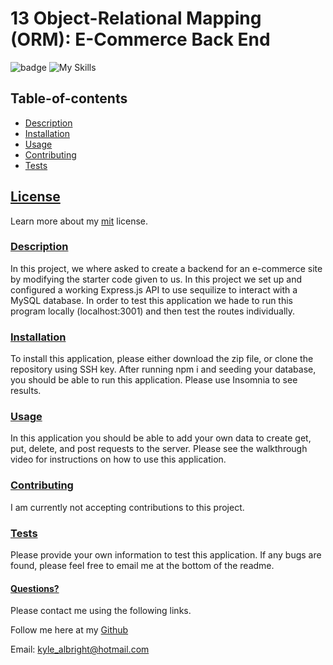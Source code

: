 # 13 Object-Relational Mapping (ORM): E-Commerce Back End
![badge](https://img.shields.io/badge/License-mit-blueviolet.svg) 
  ![My Skills](https://skillicons.dev/icons?i=js,nodejs,mysql&theme=dark)
  
   
  
  
  ## Table-of-contents

* [Description](#Description)
* [Installation](#Installation)
* [Usage](#Usage)
* [Contributing](#Contributing)
* [Tests](#Tests)

 ## [License](#table-of-contents)
Learn more about my [mit](https://choosealicense.com/licenses/mit) license. 

### [Description](#table-of-contents)
In this project, we where asked to create a backend for an e-commerce site by modifying the starter code given to us. In this project we set up and configured a working Express.js API to use sequilize to  interact with a MySQL database. In order to test this application we hade to run this program locally (localhost:3001) and then test the routes individually. 



### [Installation](#table-of-contents)
To install this application, please either download the zip file, or clone the repository using SSH key. After running npm i and seeding your database, you should be able to run this application. Please use Insomnia to see results. 



### [Usage](#table-of-contents)
In this application you should be able to add your own data to create get, put, delete, and post requests to the server. Please see the walkthrough video for instructions on how to use this application. 



### [Contributing](#table-of-contents)
I am currently not accepting contributions to this project.



### [Tests](#table-of-contents)
Please provide your own information to test this application. If any bugs are found, please feel free to email me at the bottom of the readme.




#### [Questions?](#table-of-contents)
Please contact me using the following links.

Follow me here at my [Github](https://github.com/KyleAlbright) 

Email: kyle_albright@hotmail.com



